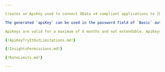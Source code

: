 ```yaml
---

Creates an ApiKey used to connect OData v4 compliant applications to [Data Access](/apis/insights-v2/operations/odata/) endpoints.

The generated `apiKey` can be used in the password field of `Basic` authentication in applications or scipts, or used directly in the `Authorization` header of a request: `Authorization: Basic {apiKey}`.

ApiKeys are valid for a maximum of 6 months and not extendable. ApiKeys must be rotated when they expire.

{!ApiKeyTryItOutLimitations.md!}

{!InsightsPermissions.md!}

{!RateLimits.md!}

---
```


